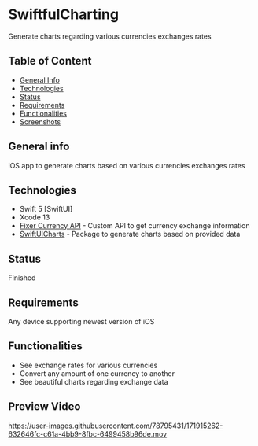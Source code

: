 # SwiftfulCharting
Generate charts regarding various currencies exchanges rates

## Table of Content
* [General Info](#general-info)
* [Technologies](#technologies)
* [Status](#status)
* [Requirements](#requirements)
* [Functionalities](#functionalities)
* [Screenshots](#screenshots)


## General info
iOS app to generate charts based on various currencies exchanges rates


## Technologies
* Swift 5 [SwiftUI]    
* Xcode 13  
* [Fixer Currency API](https://rapidapi.com/fixer/api/fixer-currency/details) - Custom API to get currency exchange information
* [SwiftUICharts](https://github.com/willdale/SwiftUICharts) - Package to generate charts based on provided data


## Status
Finished


## Requirements
Any device supporting newest version of iOS


## Functionalities
* See exchange rates for various currencies
* Convert any amount of one currency to another
* See beautiful charts regarding exchange data


## Preview Video
https://user-images.githubusercontent.com/78795431/171915262-632646fc-c61a-4bb9-8fbc-6499458b96de.mov

